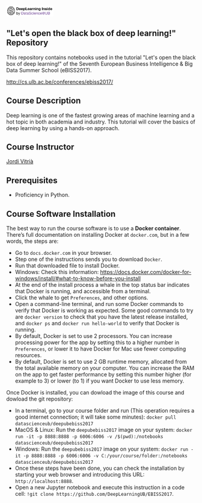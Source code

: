 <div align="left">
        <img width="25%" src="deeplearninginside2.png" alt="About screen" title="About screen"</img>
</div>

## "Let's open the black box of deep learning!" Repository

This repository contains notebooks used in the tutorial "Let's open the black box of deep learning!" of the 
Seventh European Business Intelligence & Big Data Summer School (eBISS2017).

http://cs.ulb.ac.be/conferences/ebiss2017/

## Course Description

Deep learning is one of the fastest growing areas of machine learning and a hot topic in both academia and industry. 
This tutorial will cover the basics of deep learning by using a hands-on approach.

## Course Instructor

[Jordi Vitrià](http://www.ub.edu/cvub/jordivitria/)

## Prerequisites

+ Proficiency in Python. 

## Course Software Installation

The best way to run the course software is to use a **Docker container**. There’s full documentation on installing Docker at ``docker.com``, but in a few words, the steps are:

+ Go to ``docs.docker.com`` in your browser.
+ Step one of the instructions sends you to download ``Docker``.
+ Run that downloaded file to install Docker.
+ Windows: Check this information: https://docs.docker.com/docker-for-windows/install/#what-to-know-before-you-install
+ At the end of the install process a whale in the top status bar indicates that Docker is running, and accessible from a terminal.
+ Click the whale to get ``Preferences``, and other options.
+ Open a command-line terminal, and run some Docker commands to verify that Docker is working as expected.
Some good commands to try are ``docker version`` to check that you have the latest release installed, and ``docker ps`` and ``docker run hello-world`` to verify that Docker is running. 
+ By default, Docker is set to use 2 processors. You can increase processing power for the app by setting this to a higher number in ``Preferences``, or lower it to have Docker for Mac use fewer computing resources.
+ By default, Docker is set to use 2 GB runtime memory, allocated from the total available memory on your computer. You can increase the RAM on the app to get faster performance by setting this number higher (for example to 3) or lower (to 1) if you want Docker to use less memory.

Once Docker is installed, you can dowload the image of this course and dowload the git repository:

+ In a terminal, go to your course folder and run (This operation requires a good internet connection; it will take some minutes):  ``docker pull datascienceub/deepubebiss2017``    
+ MacOS & Linux: Run the ``deepubebiss2017`` image on your system: ``docker run -it -p 8888:8888 -p 6006:6006 -v /$(pwd):/notebooks datascienceub/deepubebiss2017``
+ Windows: Run the ``deepubebiss2017`` image on your system: ``docker run -it -p 8888:8888 -p 6006:6006 -v C:/your/course/folder:/notebooks datascienceub/deepubebiss2017``
+ Once these steps have been done, you can check the installation by starting your web browser and introducing this  URL: ``http://localhost:8888``.
+ Open a new Jupyter notebook and execute this instruction in a code cell: ``!git clone https://github.com/DeepLearningUB/EBISS2017``.

